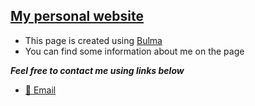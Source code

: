 ## [My personal website](https://mirosopa.github.io)

- This page is created using [Bulma](https://bulma.io)
- You can find some information about me on the page

*__Feel free to contact me using links below__*

- [📩 Email](mailto:mirosopa@gmail.com)

